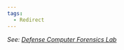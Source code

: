 ```yaml
---
tags:
  - Redirect
---
```


_See: [Defense Computer Forensics Lab](defense_computer_forensics_lab.md)_
